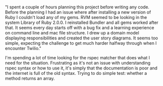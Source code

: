 "I spent a couple of hours planning this project before writing any code. Before the planning I had an issue where after installing a new version of Ruby I couldn't load any of my gems. RVM seemed to be looking in the system Library of Ruby 2.0.0. I reinstalled Bundler and all gems worked after that. It seems every day starts off with a bug fix and a learning experience on command line and mac file structure. I drew up a domain model displaying responsibilities and created the user story diagrams. It seems too simple, expecting the challenge to get much harder halfway through when I encounter Twilio."

I'm spending a lot of time looking for the rspec matcher that does what I need for the situation. Frustrating as it's not an issue with understanding rspec syntax or how to use it, it's simply that the documentation is poor and the internet is full of the old syntax. Trying to do simple test: whether a method returns an array.
